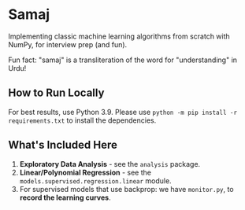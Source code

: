 # Samaj

Implementing classic machine learning algorithms from scratch with NumPy, for interview prep (and fun).

Fun fact: "samaj" is a transliteration of the word for "understanding" in Urdu!

## How to Run Locally

For best results, use Python 3.9.
Please use `python -m pip install -r requirements.txt` to install the dependencies.

## What's Included Here

1. **Exploratory Data Analysis** - see the `analysis` package.
1. **Linear/Polynomial Regression** - see the `models.supervised.regression.linear` module.
1. For supervised models that use backprop: we have `monitor.py`, to **record the learning curves**.
